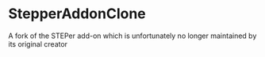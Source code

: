 # StepperAddonClone
A fork of the STEPer add-on which is unfortunately no longer maintained by its original creator
